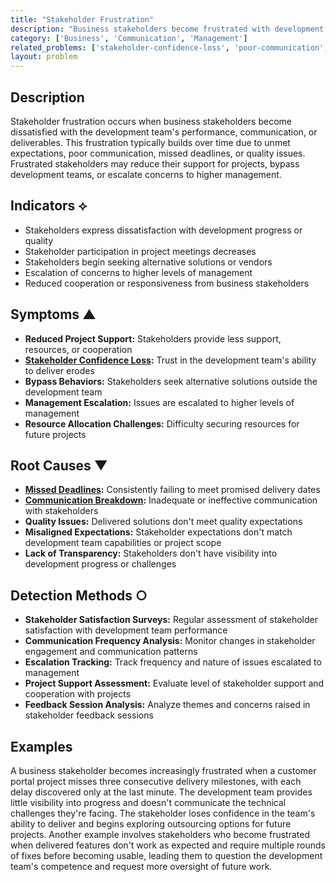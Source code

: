 ```yaml
---
title: "Stakeholder Frustration"
description: "Business stakeholders become frustrated with development progress, quality, or communication, leading to strained relationships and reduced support."
category: ['Business', 'Communication', 'Management']
related_problems: ['stakeholder-confidence-loss', 'poor-communication', 'missed-deadlines']
layout: problem
---
```


## Description

Stakeholder frustration occurs when business stakeholders become dissatisfied with the development team's performance, communication, or deliverables. This frustration typically builds over time due to unmet expectations, poor communication, missed deadlines, or quality issues. Frustrated stakeholders may reduce their support for projects, bypass development teams, or escalate concerns to higher management.

## Indicators ⟡

- Stakeholders express dissatisfaction with development progress or quality
- Stakeholder participation in project meetings decreases
- Stakeholders begin seeking alternative solutions or vendors
- Escalation of concerns to higher levels of management
- Reduced cooperation or responsiveness from business stakeholders

## Symptoms ▲

- **Reduced Project Support:** Stakeholders provide less support, resources, or cooperation
- **[Stakeholder Confidence Loss](stakeholder-confidence-loss.md):** Trust in the development team's ability to deliver erodes
- **Bypass Behaviors:** Stakeholders seek alternative solutions outside the development team
- **Management Escalation:** Issues are escalated to higher levels of management
- **Resource Allocation Challenges:** Difficulty securing resources for future projects

## Root Causes ▼

- **[Missed Deadlines](missed-deadlines.md):** Consistently failing to meet promised delivery dates
- **[Communication Breakdown](communication-breakdown.md):** Inadequate or ineffective communication with stakeholders
- **Quality Issues:** Delivered solutions don't meet quality expectations
- **Misaligned Expectations:** Stakeholder expectations don't match development team capabilities or project scope
- **Lack of Transparency:** Stakeholders don't have visibility into development progress or challenges

## Detection Methods ○

- **Stakeholder Satisfaction Surveys:** Regular assessment of stakeholder satisfaction with development team performance
- **Communication Frequency Analysis:** Monitor changes in stakeholder engagement and communication patterns
- **Escalation Tracking:** Track frequency and nature of issues escalated to management
- **Project Support Assessment:** Evaluate level of stakeholder support and cooperation with projects
- **Feedback Session Analysis:** Analyze themes and concerns raised in stakeholder feedback sessions

## Examples

A business stakeholder becomes increasingly frustrated when a customer portal project misses three consecutive delivery milestones, with each delay discovered only at the last minute. The development team provides little visibility into progress and doesn't communicate the technical challenges they're facing. The stakeholder loses confidence in the team's ability to deliver and begins exploring outsourcing options for future projects. Another example involves stakeholders who become frustrated when delivered features don't work as expected and require multiple rounds of fixes before becoming usable, leading them to question the development team's competence and request more oversight of future work.
